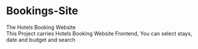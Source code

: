 # Bookings-Site
The Hotels Booking Website
<br> This Project carries Hotels Booking Website Frontend, You can select stays, date and budget and search <br>
